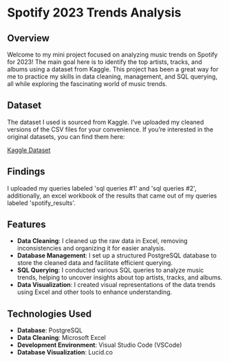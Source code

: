 # Spotify 2023 Trends Analysis

## Overview

Welcome to my mini project focused on analyzing music trends on Spotify for 2023! The main goal here is to identify the top artists, tracks, and albums using a dataset from Kaggle. This project has been a great way for me to practice my skills in data cleaning, management, and SQL querying, all while exploring the fascinating world of music trends.

## Dataset

The dataset I used is sourced from Kaggle. I’ve uploaded my cleaned versions of the CSV files for your convenience. If you’re interested in the original datasets, you can find them here:

[Kaggle Dataset](https://www.kaggle.com/datasets/tonygordonjr/spotify-dataset-2023)  

## Findings

I uploaded my queries labeled 'sql queries #1' and 'sql queries #2', additionally, an excel workbook of the results that came out of my queries labeled 'spotify_results'. 

## Features

- **Data Cleaning**: I cleaned up the raw data in Excel, removing inconsistencies and organizing it for easier analysis.
- **Database Management**: I set up a structured PostgreSQL database to store the cleaned data and facilitate efficient querying.
- **SQL Querying**: I conducted various SQL queries to analyze music trends, helping to uncover insights about top artists, tracks, and albums.
- **Data Visualization**: I created visual representations of the data trends using Excel and other tools to enhance understanding.

## Technologies Used

- **Database**: PostgreSQL
- **Data Cleaning**: Microsoft Excel
- **Development Environment**: Visual Studio Code (VSCode)
- **Database Visualization**: Lucid.co


